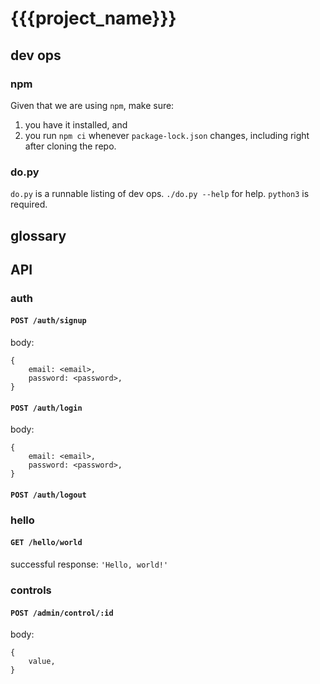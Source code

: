 # {{{project_name}}}
## dev ops
### npm
Given that we are using `npm`, make sure:
1. you have it installed, and
2. you run `npm ci` whenever `package-lock.json` changes, including right after cloning the repo.

### do.py
`do.py` is a runnable listing of dev ops. `./do.py --help` for help. `python3` is required.

## glossary

## API
### auth
#### `POST /auth/signup`
body:
```
{
    email: <email>,
    password: <password>,
}
```

#### `POST /auth/login`
body:
```
{
    email: <email>,
    password: <password>,
}
```

#### `POST /auth/logout`

### hello
#### `GET /hello/world`
successful response: `'Hello, world!'`

### controls
#### `POST /admin/control/:id`
body:
```
{
    value,
}
```

